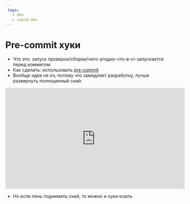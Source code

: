 ```yaml
---
 tags:
   - dev
   - rapid-dev
---
```


# Pre-commit хуки

- Что это: запуск проверок/сборки/чего-угодно-что-в-ci-запускается перед коммитом
- Как сделать: использовать [pre-commit](https://pre-commit.com/)
- Вообще идея не оч, потому что замедляет разработку, лучше развернуть полноценный сиай:

<iframe width="560" height="315" src="https://www.youtube.com/embed/-A0_RLl6udE" title="YouTube video player" frameborder="0" allow="accelerometer; autoplay; clipboard-write; encrypted-media; gyroscope; picture-in-picture" allowfullscreen></iframe>

- Но если лень поднимать сиай, то можно и хуки юзать